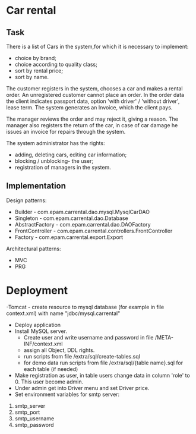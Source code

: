 # Car rental

## Task

There is a list of Cars in the system,for which it is necessary to implement:

- choice by brand;
- choice according to quality class;
- sort by rental price;
- sort by name.

The customer registers in the system, chooses a car and makes a rental order. An unregistered customer cannot place an
order. In the order data the client indicates passport data, option 'with driver' / 'without driver', lease term. The
system generates an Invoice, which the client pays.

The manager reviews the order and may reject it, giving a reason. The manager also registers the return of the car, in
case of car damage he issues an invoice for repairs through the system.

The system administrator has the rights:

- adding, deleting cars, editing car information;
- blocking / unblocking- the user;
- registration of managers in the system.

## Implementation

Design patterns:

- Builder - com.epam.carrental.dao.mysql.MysqlCarDAO
- Singleton - com.epam.carrental.dao.Database
- AbstractFactory - com.epam.carrental.dao.DAOFactory
- FrontController - com.epam.carrental.controllers.FrontController
- Factory - com.epam.carrental.export.Export

Architectural patterns:

- MVC
- PRG

# Deployment

-Tomcat - create resource to mysql database (for example in file context.xml) with name "jdbc/mysql.carrental"

- Deploy application
- Install MySQL server.
    - Create user and write username and password in file /META-INF/context.xml
    - assign all Object, DDL rights.
    - run scripts from file /extra/sql/create-tables.sql
    - for demo data run scripts from file /extra/sql/{table name}.sql for each table (if needed)
- Make registration as user, in table users change data in column 'role' to 0. This user become admin.
- Under admin get into Driver menu and set Driver price.
- Set environment variables for smtp server:

1. smtp_server
2. smtp_port
3. smtp_username
4. smtp_password
